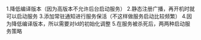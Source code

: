 1.降低编译版本（因为高版本不允许后台启动服务）
2.静态注册广播，再开机时就可以启动服务
3.添加常驻通知进行服务保活（不这样做服务启动比较频繁）
4.因为降低编译版本，所以需要对Id的初始化调整
5.在服务被杀死后，两两种启动服务策略